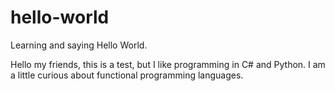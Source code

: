 # hello-world
Learning and saying Hello World.

Hello my friends,
this is a test, but I like programming in C# and Python. I am a little curious about functional programming languages.
